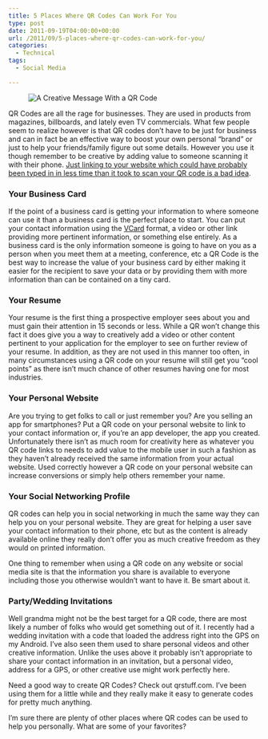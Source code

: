 ```yaml
---
title: 5 Places Where QR Codes Can Work For You
type: post
date: 2011-09-19T04:00:00+00:00
url: /2011/09/5-places-where-qr-codes-can-work-for-you/
categories:
  - Technical
tags:
  - Social Media

---
```

<div class="wp-block-image">
  <figure class="alignright"><img decoding="async" src="/images/2011/09/creative-qr-code-message-225x225-1.png" alt="A Creative Message With a QR Code" class="wp-image-3226" title="A Creative Message With a QR Code" /></figure>
</div>

QR Codes are all the rage for businesses. They are used in products from magazines, billboards, and lately even TV commercials. What few people seem to realize however is that QR codes don’t have to be just for business and can in fact be an effective way to boost your own personal “brand” or just to help your friends/family figure out some details. However you use it though remember to be creative by adding value to someone scanning it with their phone. [Just linking to your website which could have probably been typed in in less time than it took to scan your QR code is a bad idea][1].

### Your Business Card

If the point of a business card is getting your information to where someone can use it than a business card is the perfect place to start. You can put your contact information using the <a title="VCard on Wikipedia" href="http://en.wikipedia.org/wiki/VCard" target="_blank" rel="noopener noreferrer">VCard</a> format, a video or other link providing more pertinent information, or something else entirely. As a business card is the only information someone is going to have on you as a person when you meet them at a meeting, conference, etc a QR Code is the best way to increase the value of your business card by either making it easier for the recipient to save your data or by providing them with more information than can be contained on a tiny card.

### Your Resume

Your resume is the first thing a prospective employer sees about you and must gain their attention in 15 seconds or less. While a QR won’t change this fact it does give you a way to creatively add a video or other content pertinent to your application for the employer to see on further review of your resume. In addition, as they are not used in this manner too often, in many circumstances using a QR code on your resume will still get you “cool points” as there isn’t much chance of other resumes having one for most industries.

### Your Personal Website

Are you trying to get folks to call or just remember you? Are you selling an app for smartphones? Put a QR code on your personal website to link to your contact information or, if you’re an app developer, the app you created. Unfortunately there isn’t as much room for creativity here as whatever you QR code links to needs to add value to the mobile user in such a fashion as they haven’t already received the same information from your actual website. Used correctly however a QR code on your personal website can increase conversions or simply help others remember your name.

### Your Social Networking Profile

QR codes can help you in social networking in much the same way they can help you on your personal website. They are great for helping a user save your contact information to their phone, etc but as the content is already available online they really don’t offer you as much creative freedom as they would on printed information.

One thing to remember when using a QR code on any website or social media site is that the information you share is available to everyone including those you otherwise wouldn’t want to have it. Be smart about it.

### Party/Wedding Invitations

Well grandma might not be the best target for a QR code, there are most likely a number of folks who would get something out of it. I recently had a wedding invitation with a code that loaded the address right into the GPS on my Android. I’ve also seen them used to share personal videos and other creative information. Unlike the uses above it probably isn’t appropriate to share your contact information in an invitation, but a personal video, address for a GPS, or other creative use might work perfectly here.

Need a good way to create QR Codes? Check out qrstuff.com. I’ve been using them for a little while and they really make it easy to generate codes for pretty much anything.

I’m sure there are plenty of other places where QR codes can be used to help you personally. What are some of your favorites?

 [1]: /2011/03/qr-codes-arent-just-your-url/